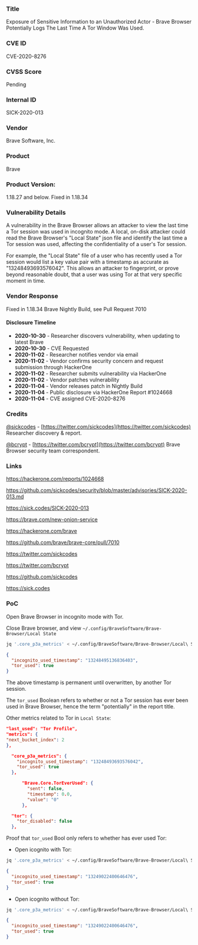 ### Title
Exposure of Sensitive Information to an Unauthorized Actor - Brave Browser Potentially Logs The Last Time A Tor Window Was Used.

### CVE ID
CVE-2020-8276

### CVSS Score
Pending

### Internal ID
SICK-2020-013
        
### Vendor
Brave Software, Inc.     
        
### Product
Brave

### Product Version:
1.18.27 and below.
Fixed in 1.18.34

### Vulnerability Details

A vulnerability in the Brave Browser allows an attacker to view the last time a Tor session was used in incognito mode. A local, on-disk attacker could read the Brave Browser's "Local State" json file and identify the last time a Tor session was used, affecting the confidentiality of a user's Tor session.

For example, the "Local State" file of a user who has recently used a Tor session would list a key value pair with a timestamp as accurate as "13248493693576042". This allows an attacker to fingerprint, or prove beyond reasonable doubt, that a user was using Tor at that very specific moment in time.

### Vendor Response
Fixed in 1.18.34 Brave Nightly Build, see Pull Request 7010

#### Disclosure Timeline
* **2020-10-30** - Researcher discovers vulnerability, when updating to latest Brave
* **2020-10-30** - CVE Requested
* **2020-11-02** - Researcher notifies vendor via email
* **2020-11-02** - Vendor confirms security concern and request submission through HackerOne
* **2020-11-02** - Researcher submits vulnerability via HackerOne
* **2020-11-02** - Vendor patches vulnerability
* **2020-11-04** - Vendor releases patch in Nightly Build
* **2020-11-04** - Public disclosure via HackerOne Report #1024668
* **2020-11-04** - CVE assigned CVE-2020-8276

### Credits

[@sickcodes](https://twitter.com/sickcodes) - [https://twitter.com/sickcodes](https://twitter.com/sickcodes) Researcher discovery & report.

[@bcrypt](https://twitter.com/bcrypt) - [https://twitter.com/bcrypt](https://twitter.com/bcrypt) Brave Browser security team correspondent.


### Links

https://hackerone.com/reports/1024668

https://github.com/sickcodes/security/blob/master/advisories/SICK-2020-013.md

https://sick.codes/SICK-2020-013

https://brave.com/new-onion-service

https://hackerone.com/brave

https://github.com/brave/brave-core/pull/7010

https://twitter.com/sickcodes

https://twitter.com/bcrypt

https://github.com/sickcodes

https://sick.codes


### PoC

Open Brave Browser in incognito mode with Tor.

Close Brave browser, and view `~/.config/BraveSoftware/Brave-Browser/Local State`

```bash
jq '.core_p3a_metrics' < ~/.config/BraveSoftware/Brave-Browser/Local\ State
```

```json
{
  "incognito_used_timestamp": "13248495136836403",
  "tor_used": true
}
```

The above timestamp is permanent until overwritten, by another Tor session.

The `tor_used` Boolean refers to whether or not a Tor session has ever been used in Brave Browser, hence the term "potentially" in the report title.

Other metrics related to Tor in `Local State`:

```json
"last_used": "Tor Profile",
"metrics": {
"next_bucket_index": 2
},

```

```json
  "core_p3a_metrics": {
    "incognito_used_timestamp": "13248493693576042",
    "tor_used": true
  },

```

```json
      "Brave.Core.TorEverUsed": {
        "sent": false,
        "timestamp": 0.0,
        "value": "0"
      },

```

```json
  "tor": {
    "tor_disabled": false
  },

```

Proof that `tor_used` Bool only refers to whether has ever used Tor:

- Open icognito with Tor:
```bash
jq '.core_p3a_metrics' < ~/.config/BraveSoftware/Brave-Browser/Local\ State
```

```json
{
  "incognito_used_timestamp": "13249022400646476",
  "tor_used": true
}
```

- Open icognito without Tor:
```bash
jq '.core_p3a_metrics' < ~/.config/BraveSoftware/Brave-Browser/Local\ State
```

```json
{
  "incognito_used_timestamp": "13249022400646476",
  "tor_used": true
}
```